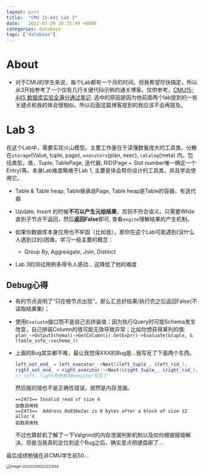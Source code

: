 ```yaml
---
layout: post
title:  "CMU 15-441 Lab 3"
date:   2022-03-28 20:35:49 +0800
categories: database
tags: ["database"]
---
```


# About

- 对于CMU的学生来说，每个Lab都有一个月的时间。但我希望尽快搞定，所以从3开始参考了一个仅有几行关键代码示例的通关博客。仅供参考。[CMU15-445 数据库实验全满分通过笔记](https://blog.csdn.net/twentyonepilots/article/details/120868216). 选中的原因是因为他前面两个lab提到的一些关键点和我的体会很相似。所以后面这篇博客提到的我应该不会再提及。

# Lab 3

在这个Lab中，需要实现火山模型。主要工作量在于读懂数量庞大的工具类。分散在`storage`(Value, tuple, page), `executors`(plan, exec),  `catalog`(meta) 内。包括类型，值，Tuple, TablePage, 迭代器, RID(Page + Slot number唯一确定一个Entry)等。本身Lab难度略难于Lab 1, 主要是体会帮你设计的工具类，并且学会使用它。

- Table & Table heap, Table继承自Page, Table heap是Table的容器，有迭代器
- Update, Insert 的时候**不可以产生元组结果**，否则不符合语义。只需要While直到子节点不返回，然后**返回False**即可, 查看`engine`理解结果的产生机制。
- 如果你数据库本身应用也不牢固（比如我），那你在这个Lab可能遇到(没什么人遇到过的)困难。学习一些主要的概念：
  - Group By, Aggreagate, Join, Distinct

- Lab 3的测试用例多得令人感动… 这降低了他的难度

## Debug心得

- 有的节点说明了“只在根节点出现“，那么汇总好结果/执行完之后返回False(不读取结果集)；

- 使用`Evaluate`接口而不是自己去拼装值；因为执行Query时可能Schema发生改变，自己拼装Column的值可能无效导致异常；比如你想获得某列的值: `plan_->OutputSchema()->GetColumn(i).GetExpr()->Evaluate(&tuple, &(table_info_->schema_))`

- 上面的Bug其实都不难，最让我觉得XXX的Bug是…我写反了下面两个东西。

  ```c++
  left_not_end_ = left_executor_->Next(&left_tuple_, &left_rid_);
  right_not_end_ = right_executor_->Next(&right_tuple_, &right_rid_);
  // left, right的参数和executor写反了
  ```

  然后报的错也不是正确性错误，居然是内存泄漏。

  ```
  ==2473== Invalid read of size 4
  函数调用栈
  ==2473==  Address 0x836e2ac is 0 bytes after a block of size 12 alloc'd
  函数调用栈
  ```

  不过也算趁机了解了一下Valgrind的内存泄漏判断机制以及如何根据报错解决。但是当我真的定位到这个Bug之后，确实差点把键盘砸了…

最后成绩勉强在非CMU学生前50…

<img src="https://s2.loli.net/2022/03/29/M1RdIrAnTHPVj4O.png" alt="image-20220329202221254" style="zoom: 67%;" />
